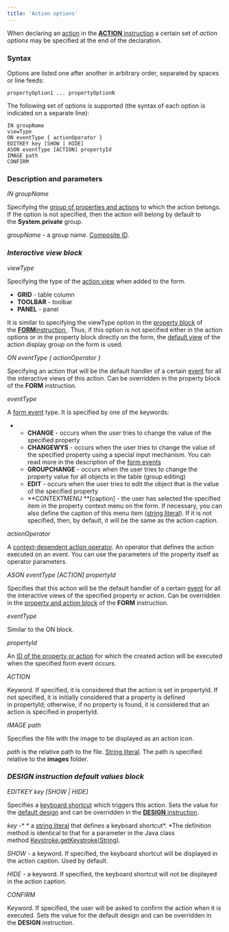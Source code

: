 ```yaml
---
title: 'Action options'
---
```


When declaring an [action](Actions.md) in the [**ACTION** instruction](ACTION_instruction.md) a certain set of *action options* may be specified at the end of the declaration. 

### Syntax

Options are listed one after another in arbitrary order, separated by spaces or line feeds:

    propertyOption1 ... propertyOptionN

The following set of options is supported (the syntax of each option is indicated on a separate line):

    IN groupName
    viewType
    ON eventType { actionOperator }
    EDITKEY key [SHOW | HIDE]
    ASON eventType [ACTION] propertyId
    IMAGE path
    CONFIRM

### Description and parameters

*IN groupName*

Specifying the [group of properties and actions](Groups_of_properties_and_actions.md) to which the action belongs. If the option is not specified, then the action will belong by default to the **System.private** group.

*groupName* - a group name. [Composite ID](IDs_1573053.html#IDs-cid).

### *Interactive view block*

*viewType*

Specifying the type of the [action view](Interactive-view_1573071.html#Interactiveview-property) when added to the form.

-   **GRID** - table column
-   **TOOLBAR** - toolbar
-   **PANEL** - panel

It is similar to specifying the viewType option in the [property block](Properties_and_actions_block.md) of the [**FORM**instruction ](FORM_instruction.md). Thus, if this option is not specified either in the action options or in the property block directly on the form, the [default view](Interactive-view_1573071.html#Interactiveview-defaultPropertyView) of the action display group on the form is used.

*ON eventType { actionOperator }*

Specifying an action that will be the default handler of a certain [event](Form_events.md) for all the interactive views of this action. Can be overridden in the property block of the **FORM** instruction.

*eventType*

A [form event](Form_events.md) type. It is specified by one of the keywords:

-   -   **CHANGE** - occurs when the user tries to change the value of the specified property
    -   **CHANGEWYS** - occurs when the user tries to change the value of the specified property using a special input mechanism. You can read more in the description of the [form events](Form_events.md) 
    -   **GROUPCHANGE** - occurs when the user tries to change the property value for all objects in the table (group editing)
    -   **EDIT** - occurs when the user tries to edit the object that is the value of the specified property
    -   **CONTEXTMENU **\[caption\] - the user has selected the specified item in the property context menu on the form. If necessary, you can also define the caption of this menu item ([string literal](Literals_35521071.html#Literals-strliteral)). If it is not specified, then, by default, it will be the same as the action caption.

*actionOperator*

A [context-dependent action operator](Action-operator_36307157.html#Actionoperator-id-%D0%9E%D0%BF%D0%B5%D1%80%D0%B0%D1%82%D0%BE%D1%80%D1%8B-%D0%B4%D0%B5%D0%B9%D1%81%D1%82%D0%B2%D0%B8%D1%8F-contextdependent). An operator that defines the action executed on an event. You can use the parameters of the property itself as operator parameters.

*ASON eventType \[ACTION\] propertyId*

Specifies that this action will be the default handler of a certain [event](Form_events.md) for all the interactive views of the specified property or action. Can be overridden in the [property and action block](Properties_and_actions_block.md) of the **FORM** instruction. 

*eventType*

Similar to the ON block.

*propertyId*

An [ID of the property or action](IDs_1573053.html#IDs-propertyid) for which the created action will be executed when the specified form event occurs.

*ACTION*

Keyword. If specified, it is considered that the action is set in propertyId. If not specified, it is initially considered that a property is defined in propertyId; otherwise, if no property is found, it is considered that an action is specified in propertyId.

*IMAGE path*

Specifies the file with the image to be displayed as an action icon.

*path* is the relative path to the file. [String literal](Literals_35521071.html#Literals-strliteral). The path is specified relative to the **images** folder.

### *DESIGN instruction default values block*

*EDITKEY key \[SHOW | HIDE\]*

Specifies a [keyboard shortcut](Form-events_5636111.html#Formevents-keyboard) which triggers this action. Sets the value for the [default design](Form-design_29884443.html#Formdesign-defaultDesign) and can be overridden in the [**DESIGN** instruction](DESIGN_instruction.md).

*key* -* * a [string literal](Literals_35521071.html#Literals-strliteral) that defines a keyboard shortcut*. *The definition method is identical to that for a parameter in the Java class method [Keystroke.getKeystroke(String)](http://docs.oracle.com/javase/7/docs/api/javax/swing/KeyStroke.html#getKeyStroke(java.lang.String)).

*SHOW* - a keyword. If specified, the keyboard shortcut will be displayed in the action caption. Used by default.

*HIDE* - a keyword. If specified, the keyboard shortcut will not be displayed in the action caption. 

*CONFIRM*

Keyword. If specified, the user will be asked to confirm the action when it is executed. Sets the value for the default design and can be overridden in the **DESIGN** instruction.

  
